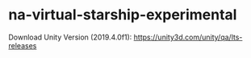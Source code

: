 # na-virtual-starship-experimental

Download Unity Version (2019.4.0f1): https://unity3d.com/unity/qa/lts-releases
